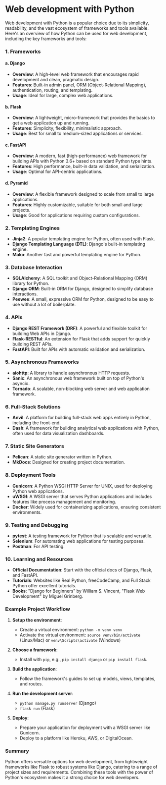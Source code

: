 # Web development with Python

Web development with Python is a popular choice due to its simplicity, readability, and the vast ecosystem of frameworks and tools available. Here's an overview of how Python can be used for web development, including the key frameworks and tools:

### 1. **Frameworks**

#### a. **Django**
- **Overview**: A high-level web framework that encourages rapid development and clean, pragmatic design.
- **Features**: Built-in admin panel, ORM (Object-Relational Mapping), authentication, routing, and templating.
- **Usage**: Ideal for large, complex web applications.

#### b. **Flask**
- **Overview**: A lightweight, micro-framework that provides the basics to get a web application up and running.
- **Features**: Simplicity, flexibility, minimalistic approach.
- **Usage**: Best for small to medium-sized applications or services.

#### c. **FastAPI**
- **Overview**: A modern, fast (high-performance) web framework for building APIs with Python 3.6+ based on standard Python type hints.
- **Features**: High performance, built-in data validation, and serialization.
- **Usage**: Optimal for API-centric applications.

#### d. **Pyramid**
- **Overview**: A flexible framework designed to scale from small to large applications.
- **Features**: Highly customizable, suitable for both small and large projects.
- **Usage**: Good for applications requiring custom configurations.

### 2. **Templating Engines**

- **Jinja2**: A popular templating engine for Python, often used with Flask.
- **Django Templating Language (DTL)**: Django's built-in templating engine.
- **Mako**: Another fast and powerful templating engine for Python.

### 3. **Database Interaction**

- **SQLAlchemy**: A SQL toolkit and Object-Relational Mapping (ORM) library for Python.
- **Django ORM**: Built-in ORM for Django, designed to simplify database interactions.
- **Peewee**: A small, expressive ORM for Python, designed to be easy to use without a lot of boilerplate.

### 4. **APIs**

- **Django REST Framework (DRF)**: A powerful and flexible toolkit for building Web APIs in Django.
- **Flask-RESTful**: An extension for Flask that adds support for quickly building REST APIs.
- **FastAPI**: Built for APIs with automatic validation and serialization.

### 5. **Asynchronous Frameworks**

- **aiohttp**: A library to handle asynchronous HTTP requests.
- **Sanic**: An asynchronous web framework built on top of Python's asyncio.
- **Tornado**: A scalable, non-blocking web server and web application framework.

### 6. **Full-Stack Solutions**

- **Anvil**: A platform for building full-stack web apps entirely in Python, including the front-end.
- **Dash**: A framework for building analytical web applications with Python, often used for data visualization dashboards.

### 7. **Static Site Generators**

- **Pelican**: A static site generator written in Python.
- **MkDocs**: Designed for creating project documentation.

### 8. **Deployment Tools**

- **Gunicorn**: A Python WSGI HTTP Server for UNIX, used for deploying Python web applications.
- **uWSGI**: A WSGI server that serves Python applications and includes features like process management and monitoring.
- **Docker**: Widely used for containerizing applications, ensuring consistent environments.

### 9. **Testing and Debugging**

- **pytest**: A testing framework for Python that is scalable and versatile.
- **Selenium**: For automating web applications for testing purposes.
- **Postman**: For API testing.

### 10. **Learning and Resources**

- **Official Documentation**: Start with the official docs of Django, Flask, and FastAPI.
- **Tutorials**: Websites like Real Python, freeCodeCamp, and Full Stack Python offer excellent tutorials.
- **Books**: "Django for Beginners" by William S. Vincent, "Flask Web Development" by Miguel Grinberg.

### Example Project Workflow

1. **Setup the environment**:
   - Create a virtual environment: `python -m venv venv`
   - Activate the virtual environment: `source venv/bin/activate` (Linux/Mac) or `venv\Scripts\activate` (Windows)

2. **Choose a framework**:
   - Install with `pip`, e.g., `pip install django` or `pip install flask`.

3. **Build the application**:
   - Follow the framework's guides to set up models, views, templates, and routes.

4. **Run the development server**:
   - `python manage.py runserver` (Django)
   - `flask run` (Flask)

5. **Deploy**:
   - Prepare your application for deployment with a WSGI server like Gunicorn.
   - Deploy to a platform like Heroku, AWS, or DigitalOcean.

### Summary

Python offers versatile options for web development, from lightweight frameworks like Flask to robust systems like Django, catering to a range of project sizes and requirements. Combining these tools with the power of Python's ecosystem makes it a strong choice for web developers.